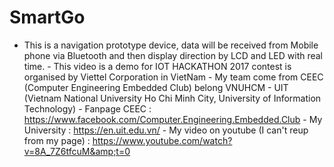 # SmartGo
- This is a navigation prototype device, data will be received from Mobile phone via Bluetooth and then display direction by LCD and LED with real time.   - This video is a demo for IOT HACKATHON 2017 contest is organised by Viettel Corporation in VietNam  - My team come from CEEC (Computer Engineering Embedded Club) belong VNUHCM - UIT (Vietnam National University Ho Chi Minh City, University of Information Technology)  - Fanpage CEEC : https://www.facebook.com/Computer.Engineering.Embedded.Club  - My University : https://en.uit.edu.vn/  - My video on youtube (I can't reup from my page) : https://www.youtube.com/watch?v=8A_7Z6tfcuM&amp;t=0

